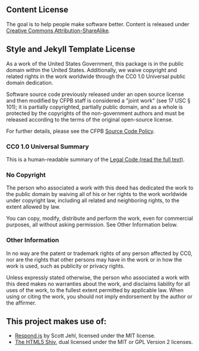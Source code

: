 ## Content License

The goal is to help people make software better.  Content is released under [Creative Commons Attribution-ShareAlike](http://creativecommons.org/licenses/by-sa/4.0/legalcode).

## Style and Jekyll Template License
As a work of the United States Government, this package is in the
public domain within the United States. Additionally, we waive
copyright and related rights in the work worldwide through the CC0 1.0
Universal public domain dedication.

Software source code previously released under an open source license and then
modified by CFPB staff is considered a "joint work" (see 17 USC § 101); it is
partially copyrighted, partially public domain, and as a whole is protected by
the copyrights of the non-government authors and must be released according to
the terms of the original open-source license.

For further details, please see the CFPB [Source Code Policy][policy].

### CC0 1.0 Universal Summary

This is a human-readable summary of the [Legal Code (read the full text)][CC0].

### No Copyright

The person who associated a work with this deed has dedicated the work to
the public domain by waiving all of his or her rights to the work worldwide
under copyright law, including all related and neighboring rights, to the
extent allowed by law.

You can copy, modify, distribute and perform the work, even for commercial
purposes, all without asking permission. See Other Information below.

### Other Information

In no way are the patent or trademark rights of any person affected by CC0,
nor are the rights that other persons may have in the work or in how the
work is used, such as publicity or privacy rights.

Unless expressly stated otherwise, the person who associated a work with
this deed makes no warranties about the work, and disclaims liability for
all uses of the work, to the fullest extent permitted by applicable law.
When using or citing the work, you should not imply endorsement by the
author or the affirmer.

[policy]: http://github.com/cfpb/source-code-policy/
[CC0]: http://creativecommons.org/publicdomain/zero/1.0/legalcode

## This project makes use of:

* [Respond.js](https://github.com/scottjehl/Respond) by Scott Jehl, licensed under the MIT license.
* [The HTML5 Shiv](https://github.com/aFarkas/html5shiv), dual licensed under the MIT or GPL Version 2 licenses.
